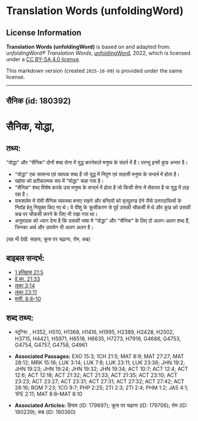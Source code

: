 # Translation Words (unfoldingWord)

## License Information

**Translation Words (unfoldingWord)** is based on and adapted from: _unfoldingWord® Translation Words_, [unfoldingWord](https://unfoldingword.org/utw), 2022, which is licensed under a [CC BY-SA 4.0 license](https://creativecommons.org/licenses/by-sa/4.0/legalcode.en).

This markdown version (created `2025-10-09`) is provided under the same license.



--------------------------------

## सैनिक (id: 180392)

सैनिक, योद्धा,
==============

तथ्य:
-----

“योद्धा” और “सैनिक” दोनों शब्द सेना में युद्ध करनेवाले मनुष्य के संदर्भ में हैं। परन्तु इनमें कुछ अन्तर है।

* “योद्धा” एक सामान्य एवं व्यापक शब्द है जो युद्ध में निपुण एवं साहसी मनुष्य के सन्दर्भ में होता है।
* यहोवा को प्रतीकात्मक रूप में “योद्धा” कहा गया है।
* “सैनिक” शब्द विशेष करके उस मनुष्य के सन्दर्भ में होता है जो किसी सेना में सेवारत है या युद्ध में लड़ रहा है।
* यरूशलेम में रोमी सैनिक व्यवस्था बनाए रखने और बन्दियों को मृत्युदण्ड देने जैसे उत्तरदायित्वों के निर्वाह हेतु नियुक्त किए गए थे। वे यीशु के क्रूसीकरण से पूर्व उसकी चौकसी में थे और कुछ को उसकी कब्र पर चौकसी करने के लिए भी रखा गया था।
* अनुवादक को ध्यान देना है कि उसकी भाषा में “योद्धा” और “सैनिक” के लिए दो अलग\-अलग शब्द हैं, जिनका अर्थ और उपयोग भी अलग अलग है।

(यह भी देखें: साहस, क्रूस पर चढ़ाना, रोम, कब्र)

बाइबल सन्दर्भ:
--------------

* [1 इतिहास 21:5](https://ref.ly/1Chr0:0)
* [प्रे.का. 21:33](https://ref.ly/Acts21:33)
* [लूका 3:14](https://ref.ly/Luke3:14)
* [लूका 23:11](https://ref.ly/Luke23:11)
* [मत्ती. 8:8–10](https://ref.ly/Matt8:8-Matt8:10)

शब्द तथ्य:
----------

* स्ट्रोंग्स: , H352, H510, H1368, H1416, H1995, H2389, H2428, H2502, H3715, H4421, H5971, H6518, H6635, H7273, H7916, G4686, G4753, G4754, G4757, G4758, G4961

* **Associated Passages:** EXO 15:3; 1CH 21:5; MAT 8:9; MAT 27:27; MAT 28:12; MRK 15:16; LUK 3:14; LUK 7:8; LUK 23:11; LUK 23:36; JHN 19:2; JHN 19:23; JHN 19:24; JHN 19:32; JHN 19:34; ACT 10:7; ACT 12:4; ACT 12:6; ACT 12:18; ACT 21:32; ACT 21:33; ACT 21:35; ACT 23:10; ACT 23:23; ACT 23:27; ACT 23:31; ACT 27:31; ACT 27:32; ACT 27:42; ACT 28:16; ROM 7:23; 1CO 9:7; PHP 2:25; 2TI 2:3; 2TI 2:4; PHM 1:2; JAS 4:1; 1PE 2:11; MAT 8:8–MAT 8:10
* **Associated Articles:** हियाव (ID: 179697); क्रूस पर चढ़ाना (ID: 179706); रोम (ID: 180239); कब्र (ID: 180360)

